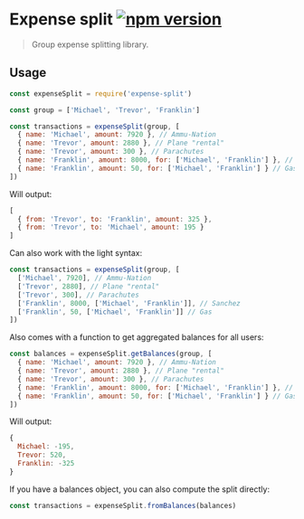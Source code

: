 # Expense split [![npm version](http://img.shields.io/npm/v/expense-split.svg?style=flat-square)](https://www.npmjs.org/package/expense-split)

> Group expense splitting library.

## Usage

```js
const expenseSplit = require('expense-split')

const group = ['Michael', 'Trevor', 'Franklin']

const transactions = expenseSplit(group, [
  { name: 'Michael', amount: 7920 }, // Ammu-Nation
  { name: 'Trevor', amount: 2880 }, // Plane "rental"
  { name: 'Trevor', amount: 300 }, // Parachutes
  { name: 'Franklin', amount: 8000, for: ['Michael', 'Franklin'] }, // Sanchez
  { name: 'Franklin', amount: 50, for: ['Michael', 'Franklin'] } // Gas
])
```

Will output:

```js
[
  { from: 'Trevor', to: 'Franklin', amount: 325 },
  { from: 'Trevor', to: 'Michael', amount: 195 }
]
```

Can also work with the light syntax:

```js
const transactions = expenseSplit(group, [
  ['Michael', 7920], // Ammu-Nation
  ['Trevor', 2880], // Plane "rental"
  ['Trevor', 300], // Parachutes
  ['Franklin', 8000, ['Michael', 'Franklin']], // Sanchez
  ['Franklin', 50, ['Michael', 'Franklin']] // Gas
])
```

Also comes with a function to get aggregated balances for all users:

```js
const balances = expenseSplit.getBalances(group, [
  { name: 'Michael', amount: 7920 }, // Ammu-Nation
  { name: 'Trevor', amount: 2880 }, // Plane "rental"
  { name: 'Trevor', amount: 300 }, // Parachutes
  { name: 'Franklin', amount: 8000, for: ['Michael', 'Franklin'] }, // Sanchez
  { name: 'Franklin', amount: 50, for: ['Michael', 'Franklin'] } // Gas
])
```

Will output:

```js
{
  Michael: -195,
  Trevor: 520,
  Franklin: -325
}
```

If you have a balances object, you can also compute the split directly:

```js
const transactions = expenseSplit.fromBalances(balances)
```
